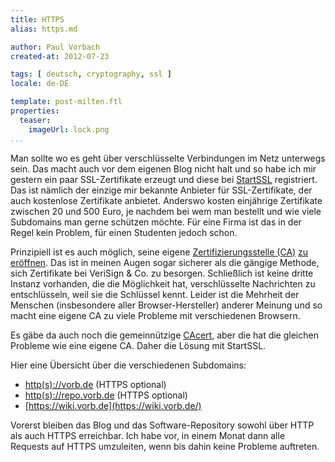 ```yaml
---
title: HTTPS
alias: https.md

author: Paul Vorbach
created-at: 2012-07-23

tags: [ deutsch, cryptography, ssl ]
locale: de-DE

template: post-milten.ftl
properties:
  teaser:
    imageUrl: lock.png
...
```


Man sollte wo es geht über verschlüsselte Verbindungen im Netz unterwegs sein.
Das macht auch vor dem eigenen Blog nicht halt und so habe ich mir gestern ein
paar SSL-Zertifikate erzeugt und diese bei [StartSSL] registriert. Das ist
nämlich der einzige mir bekannte Anbieter für SSL-Zertifikate, der auch
kostenlose Zertifikate anbietet. Anderswo kosten einjährige Zertifikate zwischen
20 und 500 Euro, je nachdem bei wem man bestellt und wie viele Subdomains man
gerne schützen möchte. Für eine Firma ist das in der Regel kein Problem, für
einen Studenten jedoch schon.

Prinzipiell ist es auch möglich, seine eigene [Zertifizierungsstelle (CA)][CA]
[zu eröffnen][eigene CA]. Das ist in meinen Augen sogar sicherer als die
gängige Methode, sich Zertifikate bei VeriSign & Co. zu besorgen. Schließlich
ist keine dritte Instanz vorhanden, die die Möglichkeit hat, verschlüsselte
Nachrichten zu entschlüsseln, weil sie die Schlüssel kennt. Leider ist die
Mehrheit der Menschen (insbesondere aller Browser-Hersteller) anderer Meinung
und so macht eine eigene CA zu viele Probleme mit verschiedenen Browsern.

Es gäbe da auch noch die gemeinnützige [CAcert], aber die hat die gleichen
Probleme wie eine eigene CA. Daher die Lösung mit StartSSL.

Hier eine Übersicht über die verschiedenen Subdomains:

  * [http(s)://vorb.de](https://vorb.de/) (HTTPS optional)
  * [http(s)://repo.vorb.de](https://repo.vorb.de/) (HTTPS optional)
  * [https://wiki.vorb.de](https://wiki.vorb.de/)

Vorerst bleiben das Blog und das Software-Repository sowohl über HTTP als auch
HTTPS erreichbar. Ich habe vor, in einem Monat dann alle Requests auf HTTPS
umzuleiten, wenn bis dahin keine Probleme auftreten.

[StartSSL]: https://startssl.com/
[CA]: http://en.wikipedia.org/wiki/Certificate_authority
[eigene CA]: http://workaround.org/certificate-authority
[CAcert]: http://www.cacert.org/
